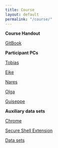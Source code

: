 ```yaml
---
title: Course
layout: default
permalink: "/course/"
---
```


**Course Handout**

[GitBook](https://tobiasrausch.gitbooks.io/variant-calling/content/)


**Participant PCs**

[Tobias](chrome-extension://pnhechapfaindjhompbnflcldabbghjo/html/nassh.html#training@ec2-18-184-137-91.eu-central-1.compute.amazonaws.com:22)

[Eike](chrome-extension://pnhechapfaindjhompbnflcldabbghjo/html/nassh.html#training@ec2-18-184-122-207.eu-central-1.compute.amazonaws.com:22)

[Nares](chrome-extension://pnhechapfaindjhompbnflcldabbghjo/html/nassh.html#training@ec2-18-184-72-209.eu-central-1.compute.amazonaws.com:22)

[Olga](chrome-extension://pnhechapfaindjhompbnflcldabbghjo/html/nassh.html#training@ec2-18-184-121-187.eu-central-1.compute.amazonaws.com:22)

[Guiseppe](chrome-extension://pnhechapfaindjhompbnflcldabbghjo/html/nassh.html#training@ec2-52-57-82-163.eu-central-1.compute.amazonaws.com:22)

**Auxiliary data sets**

[Chrome](https://www.google.com/chrome/)

[Secure Shell Extension](https://chrome.google.com/webstore/detail/secure-shell-app/pnhechapfaindjhompbnflcldabbghjo)

[Data sets](ftp://ftp-exchange.embl-heidelberg.de/pub/exchange/rausch/outgoing/course/)

